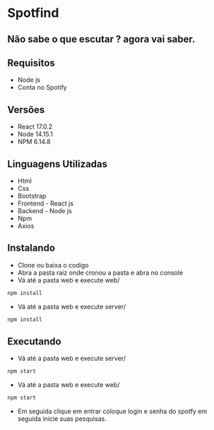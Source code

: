 # Spotfind
## Não sabe o que escutar ? agora vai saber.

## Requisitos
- Node js
- Conta no Spotify
## Versões
- React 17.0.2
- Node 14.15.1
- NPM 6.14.8
## Linguagens Utilizadas

- Html
- Css
- Bootstrap
- Frontend - React js
- Backend - Node js
- Npm
- Axios

## Instalando

- Clone ou baixa o codigo
- Abra a pasta raiz onde cronou a pasta e abra no console
- Vá até a pasta web e execute web/    
 ```sh
npm install
```
- Vá até a pasta web e execute server/   
 ```sh
npm install
```


## Executando
- Vá até a pasta web e execute server/   
 ```sh
npm start
```
- Vá até a pasta web e execute web/   
 ```sh
npm start
```
 - Em seguida clique em entrar coloque login e senha do spotfy em seguida  inicie suas pesquisas.


